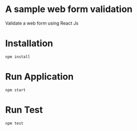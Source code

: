 # A sample web form validation
Validate a web form using React Js

# Installation
```
npm install
```

# Run Application
```
npm start
```

# Run Test
```
npm test
```
